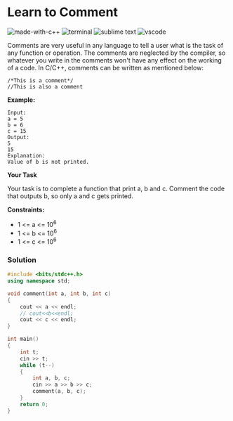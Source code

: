 # Learn to Comment
![made-with-c++](https://img.shields.io/badge/Made%20with-C++-007396.svg)
![terminal](https://img.shields.io/badge/Windows%20Terminal-4D4D4D?logo=windows%20terminal&logoColor=white)
![sublime text](https://img.shields.io/badge/sublime_text-%23575757.svg?logo=sublime-text&logoColor=important)
![vscode](https://img.shields.io/badge/Visual_Studio_Code-0078D4?logo=visual%20studio%20code&logoColor=white)

Comments are very useful in any language to tell a user what is the task of any function or operation. The comments are neglected by the compiler, so whatever you write in the comments won't have any effect on the working of a code. In C/C++, comments can be written as mentioned below:
```
/*This is a comment*/
//This is also a comment
```
__Example:__
```
Input:
a = 5
b = 6
c = 15
Output:
5
15
Explanation:
Value of b is not printed.
```
__Your Task__

Your task is to complete a function that print a, b and c. Comment the code that outputs b, so only a and c gets printed.

__Constraints:__
- 1 <= a <= 10<sup>6</sup>
- 1 <= b <= 10<sup>6</sup>
- 1 <= c <= 10<sup>6</sup>

### Solution
```cpp
#include <bits/stdc++.h>
using namespace std;

void comment(int a, int b, int c)
{
    cout << a << endl;
    // cout<<b<<endl;
    cout << c << endl;
}

int main()
{
    int t;
    cin >> t;
    while (t--)
    {
        int a, b, c;
        cin >> a >> b >> c;
        comment(a, b, c);
    }
    return 0;
}
```